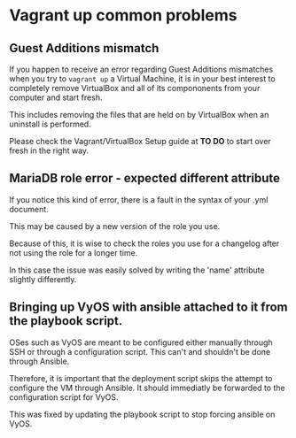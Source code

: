 # Vagrant up common problems

## Guest Additions mismatch
If you happen to receive an error regarding Guest Additions mismatches when you try to `vagrant up` a Virtual Machine, it is in your best interest to completely remove VirtualBox and all of its compononents from your computer and start fresh.

This includes removing the files that are held on by VirtualBox when an uninstall is performed.

Please check the Vagrant/VirtualBox Setup guide at **TO DO** to start over fresh in the right way.

## MariaDB role error - expected different attribute
If you notice this kind of error, there is a fault in the syntax of your .yml document.

This may be caused by a new version of the role you use.

Because of this, it is wise to check the roles you use for a changelog after not using the role for a longer time.

In this case the issue was easily solved by writing the 'name' attribute slightly differently.

## Bringing up VyOS with ansible attached to it from the playbook script.
OSes such as VyOS are meant to be configured either manually through SSH or through a configuration script. This can't and shouldn't be done through Ansible.

Therefore, it is important that the deployment script skips the attempt to configure the VM through Ansible. It should immediatly be forwarded to the configuration script for VyOS.

This was fixed by updating the playbook script to stop forcing ansible on VyOS.
